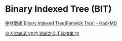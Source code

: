 # Binary Indexed Tree (BIT)

[樹狀數組 Binary Indexed Tree(Fenwick Tree) - HackMD](https://hackmd.io/@wiwiho/cp-note/%2F%40wiwiho%2FCPN-binary-indexed-tree)

[臺大資訊系 2021 資訊之芽手寫作業 10](https://www.csie.ntu.edu.tw/~sprout/algo2021/homework/hand10.pdf)




